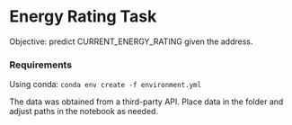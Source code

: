 # Energy Rating Task
Objective: predict CURRENT_ENERGY_RATING given the address.

### Requirements
Using conda: `conda env create -f environment.yml`

The data was obtained from a third-party API. Place data in the folder and adjust paths in the notebook as needed.
